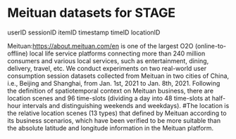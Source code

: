 # Meituan datasets for STAGE

userID   sessionID   itemID   timestamp   timeID   locationID


Meituan:https://about.meituan.com/en is one of the largest O2O (online-to-offline) local life service platforms connecting more than 240 million consumers and various local services, such as entertainment, dining, delivery, travel, etc.
We conduct experiments on two real-world user consumption session datasets collected from Meituan in two cities of China, i.e., Beijing and Shanghai, from Jan. 1st, 2021 to Jan. 8th, 2021. Following the definition of spatiotemporal context on Meituan business, there are location scenes and 96 time-slots (dividing a day into 48 time-slots at half-hour intervals and distinguishing weekends and weekdays).
#The location is the relative location scenes (13 types) that defined by Meituan according to its business scenarios, which have been verified to be more suitable than the absolute latitude and longitude information in the Meituan platform.
